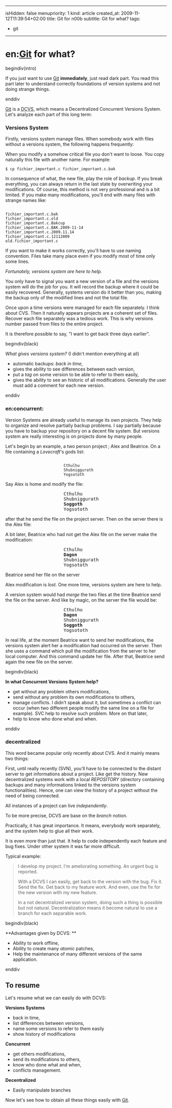 -----
isHidden:       false
menupriority:   1
kind:           article
created_at:           2009-11-12T11:39:54+02:00
title: Git for n00b
subtitle: Git for what?
tags:
  - git
-----

# en:[Git][git] for what?

begindiv(intro)

If you just want to use [Git][git] **immediately**, just read dark part. You read this part later to understand correctly foundations of version systems and not doing strange things.

enddiv

[Git][git] is a <abbr title="Decentralized Concurent Versions System">DCVS</abbr>, which means a Decentralized Concurrent Versions System. Let's analyze each part of this long term:

### Versions System

Firstly, versions system manage files.
When somebody work with files without a versions system, the following happens frequently:

When you modify a somehow critical file you don't want to loose. You copy naturally this file with another name. For example:

<div><code class="zsh">$ cp fichier_important.c fichier_important.c.bak</code></div>

In consequence of what, the new file, play the role of *backup*. If you break everything, you can always return in the last state by overwriting your modifications.
Of course, this method is not very professional and is a bit limited. If you make many modifications, you'll end with many files with strange names like:

<div>
<code class="zsh">
fichier_important.c.bak
fichier_important.c.old
fichier_important.c.Bakcup
fichier_important.c.BAK.2009-11-14
fichier_important.c.2009.11.14
fichier_important.c.12112009
old.fichier_important.c
</code>
</div>

If you want to make it works correctly, you'll have to use naming convention. Files take many place even if you modify most of time only some lines.

*Fortunately, versions system are here to help.*

You only have to signal you want a new version of a file and the versions system will do the job for you. It will record the backup where it could be easily recovered. Generally, systems version do it better than you, making the backup only of the modified lines and not the total file.

Once upon a time versions were managed for each file separately. I think about CVS. Then it naturally appears projects are a coherent set of files. Recover each file separately was a tedious work. This is why versions number passed from files to the entire project.

It is therefore possible to say, "I want to get back three days earlier".

begindiv(black)

*What gives versions system?* (I didn't mention everything at all)

- automatic backups: *back in time*,
- gives the ability to see differences between each version,
- put a *tag* on some version to be able to refer to them easily,
- gives the ability to see an historic of all modifications. Generally the user must add a comment for each new version.

enddiv

### en:concurrent:

Version Systems are already useful to manage its own projects. They help to organize and resolve partially backup problems. I say partially because you have to backup your repository on a decent file system. But versions system are really interesting is on projects done by many people.

Let's begin by an example, a two person project ; Alex and Beatrice. On a file containing a *Lovecraft*'s gods list:

<div style="width: 10em; margin-left: auto; margin-right: auto">
<code class="zsh">
Cthulhu
Shubniggurath
Yogsototh
</code></div>

Say Alex is home and modify the file: 
<div style="width: 10em; margin-left: auto; margin-right: auto">
<pre class="twilight">
Cthulhu
Shubniggurath
<span class="StringConstant"><strong>Soggoth</strong></span>
Yogsototh
</pre>
</div>

after that he send the file on the project server. Then on the server there is the Alex file:

A bit later, Beatrice who had not get the Alex file on the server make the modification:

<div style="width: 10em; margin-left: auto; margin-right: auto">
<pre class="twilight">
Cthulhu
<span class="Constant"><strong>Dagon</strong></span>
Shubniggurath
Yogsototh
</pre>
</div>

Beatrice send her file on the server

Alex modification is *lost*. One more time, versions system are here to help.

A version system would had *merge* the two files at the time Beatrice send the file on the server. And like by magic, on the server the file would be:

<div style="width: 10em; margin-left: auto; margin-right: auto">
<pre class="twilight">
Cthulhu
<span class="Constant"><strong>Dagon</strong></span>
Shubniggurath
<span class="StringConstant"><strong>Soggoth</strong></span>
Yogsototh
</pre>
</div>

In real life, at the moment Beatrice want to send her modifications, the versions system alert her a modification had occurred on the server. Then she uses a command which pull the modification from the server to her local computer. And this command update her file. After that, Beatrice send again the new file on the server.

begindiv(black)

**In what Concurrent Versions System help?**

- get without any problem others modifications,
- send without any problem its own modifications to others,
- manage conflicts. I didn't speak about it, but sometimes a conflict can occur (when two different people modify the same line on a file for example). SVC help to resolve such problem. More on that later,
- help to know who done what and when.

enddiv

### decentralized

This word became popular only recently about CVS. And it mainly means two things:

First, until really recently (SVN), you'll have to be connected to the distant server to get informations about a project. Like get the history. New decentralized systems work with a local *REPOSITORY* (directory containing backups and many informations linked to the versions system functionalities). Hence, one can view the history of a project without the need of being connected.

All instances of a project can live *independently*.

To be more precise, DCVS are base on the *branch* notion.

Practically, it has great importance. It means, everybody work separately, and the system help to glue all their work.

It is even more than just that. It help to code independently each feature and bug fixes. Under other system it was far more difficult.

Typical example:

> I develop my project. I'm ameliorating something. An urgent bug is reported.
> 
> With a DCVS I can easily, get back to the version with the bug. Fix it. Send the fix. Get back to my feature work. And even, use the fix for the new version with my new feature.
> 
> In a not decentralized version system, doing such a thing is possible but not natural. Decentralization means it become natural to use a branch for each separable work.

begindiv(black)

**Advantages given by DCVS: **

- Ability to work offline,
- Ability to create many *atomic* patches,
- Help the maintenance of many different versions of the same application.

enddiv

## To resume

Let's resume what we can easily do with DCVS:

**Versions Systems**

- back in time,
- list differences between versions,
- name some versions to refer to them easily
- show history of modifications

**Concurrent**

- get others modifications,
- send its modifications to others,
- know who done what and when,
- conflicts management.

**Decentralized**

- Easily manipulate branches

Now let's see how to obtain all these things easily with [Git][git].

[git]: http://git-scm.org "Git"
